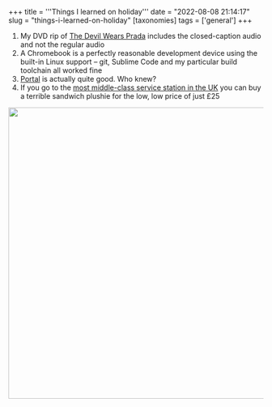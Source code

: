 +++
title = '''Things I learned on holiday'''
date = "2022-08-08 21:14:17"
slug = "things-i-learned-on-holiday"
[taxonomies]
tags = ['general']
+++

  1. My DVD rip of [The Devil Wears Prada][1] includes the closed-caption audio and not the regular audio
  2. A Chromebook is a perfectly reasonable development device using the built-in Linux support &#8211; git, Sublime Code and my particular build toolchain all worked fine
  3. [Portal][2] is actually quite good. Who knew?
  4. If you go to the [most middle-class service station in the UK][3] you can buy a terrible sandwich plushie for the low, low price of just £25 <figure class="wp-block-image size-large">

[<img loading="lazy" decoding="async" width="1024" height="576" src="https://philwilson.org/blog/wp-content/uploads/2022/08/image-1024x576.png" alt="" class="wp-image-1731" srcset="https://philwilson.org/blog/wp-content/uploads/2022/08/image-1024x576.png 1024w, https://philwilson.org/blog/wp-content/uploads/2022/08/image-300x169.png 300w, https://philwilson.org/blog/wp-content/uploads/2022/08/image-768x432.png 768w, https://philwilson.org/blog/wp-content/uploads/2022/08/image-1536x864.png 1536w, https://philwilson.org/blog/wp-content/uploads/2022/08/image-2048x1152.png 2048w" sizes="(max-width: 1024px) 100vw, 1024px" />][4]</figure>

 [1]: https://en.wikipedia.org/wiki/The_Devil_Wears_Prada_(film)
 [2]: https://en.wikipedia.org/wiki/Portal_(video_game)
 [3]: https://gloucesterservices.com/farmshop/
 [4]: https://philwilson.org/blog/wp-content/uploads/2022/08/image.png\n